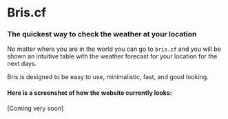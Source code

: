 # Bris.cf
### The quickest way to check the weather at your location

No matter where you are in the world you can go to `bris.cf` and you will be shown an intuitive table with the weather forecast for your location for the next days.

Bris is designed to be easy to use, minimalistic, fast, and good looking.

#### Here is a screenshot of how the website currently looks:
[Coming very soon]
